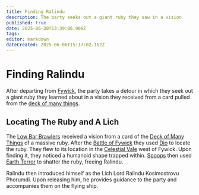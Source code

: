 ```yaml
---
title: Finding Ralindu
description: The party seeks out a giant ruby they saw in a vision
published: true
date: 2025-06-30T13:39:06.906Z
tags: 
editor: markdown
dateCreated: 2025-06-06T15:17:02.162Z
---
```


# Finding Ralindu
After departing from [Fywick](/locations/Mardun/Fywick), the party takes a detour in which they seek out a giant ruby they learned about in a vision they received from a card pulled from the [deck of many things](/items/Deck_Of_Many_Things).


## Locating The Ruby and A Lich
The [Low Bar Brawlers](/organizations/low-bar-brawlers) received a vision from a card of the [Deck of Many Things](/items/Deck_Of_Many_Things) of a massive ruby. After the [Battle of Fywick](/Events/the-battle-of-fywick) they used [Dio](/items/dio) to locate the ruby. They flew to its location in the [Celestial Vale](/locations/Mardun/celestial-vale) west of Fywick. Upon finding it, they noticed a humanoid shape trapped within. [Spoops](/characters/spoops) then used [Earth Terror](/items/Earth-Terror) to shatter the ruby, freeing Ralindu.

Ralindu then introduced himself as the Lich Lord Ralindu Kosimostrovu Phorumdi. Upon releasing him, he provides guidance to the party and accompanies them on the flying ship.